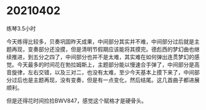 # 20210402

练琴3.5小时

今天练得比较多，贝奏巩固昨天成果，中间部分其实并不难，中间部分过后就是主题再现，变奏部分还没摸，但是清明节假期应该能将其摸完。德彪西的梦幻曲也继续推进，到五分之四了，中间部分也并不是太难，其实难在如何弹出连贯梦幻的感觉。今天最多的时间花在勃拉姆斯上，主题部分能以慢速合手弹了，中间部分是高音旋律，左右交错，以及三对二，也没有太难，至少今天基本上摸下来了，中间部分过后也是主题再现，没有变奏，但是有一点变化，然后结尾。这几首曲子都进展顺利。

但是还得花时间捡捡BWV847，感觉这个赋格才是硬骨头。
